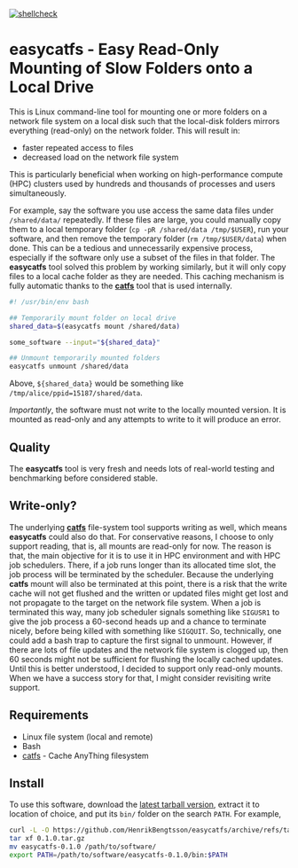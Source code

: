 [![shellcheck](https://github.com/HenrikBengtsson/easycatfs/actions/workflows/shellcheck.yml/badge.svg)](https://github.com/HenrikBengtsson/easycatfs/actions/workflows/shellcheck.yml)

# easycatfs - Easy Read-Only Mounting of Slow Folders onto a Local Drive

This is Linux command-line tool for mounting one or more folders on a
network file system on a local disk such that the local-disk folders
mirrors everything (read-only) on the network folder.  This will
result in:

 * faster repeated access to files
 * decreased load on the network file system

This is particularly beneficial when working on high-performance
compute (HPC) clusters used by hundreds and thousands of processes and
users simultaneously.

For example, say the software you use access the same data files under
`/shared/data/` repeatedly.  If these files are large, you could
manually copy them to a local temporary folder (`cp -pR /shared/data
/tmp/$USER`), run your software, and then remove the temporary folder
(`rm /tmp/$USER/data`) when done.  This can be a tedious and
unnecessarily expensive process, especially if the software only use a
subset of the files in that folder.  The **easycatfs** tool solved this
problem by working similarly, but it will only copy files to a local
cache folder as they are needed. This caching mechanism is fully
automatic thanks to the **[catfs]** tool that is used internally.

```sh
#! /usr/bin/env bash

## Temporarily mount folder on local drive
shared_data=$(easycatfs mount /shared/data)

some_software --input="${shared_data}"

## Unmount temporarily mounted folders
easycatfs unmount /shared/data
```

Above, `${shared_data}` would be something like
`/tmp/alice/ppid=15187/shared/data`.

_Importantly_, the software must not write to the locally mounted
version.  It is mounted as read-only and any attempts to write to it
will produce an error.


## Quality

The **easycatfs** tool is very fresh and needs lots of real-world
testing and benchmarking before considered stable.


## Write-only?

The underlying **[catfs]** file-system tool supports writing as well,
which means **easycatfs** could also do that.  For conservative
reasons, I choose to only support reading, that is, all mounts are
read-only for now.  The reason is that, the main objective for it is
to use it in HPC environment and with HPC job schedulers.  There, if a
job runs longer than its allocated time slot, the job process will be
terminated by the scheduler.  Because the underlying **catfs** mount
will also be terminated at this point, there is a risk that the write
cache will not get flushed and the written or updated files might get
lost and not propagate to the target on the network file system.  When
a job is terminated this way, many job scheduler signals something
like `SIGUSR1` to give the job process a 60-second heads up and a
chance to terminate nicely, before being killed with something like
`SIGQUIT`.  So, technically, one could add a bash trap to capture the
first signal to unmount.  However, if there are lots of file updates
and the network file system is clogged up, then 60 seconds might not
be sufficient for flushing the locally cached updates.  Until this is
better understood, I decided to support only read-only mounts.  When
we have a success story for that, I might consider revisiting write
support.


## Requirements

* Linux file system (local and remote)
* Bash
* [catfs] - Cache AnyThing filesystem


## Install

To use this software, download the [latest tarball
version](https://github.com/HenrikBengtsson/easycatfs/tags), extract
it to location of choice, and put its `bin/` folder on the search
`PATH`.  For example,

```sh
curl -L -O https://github.com/HenrikBengtsson/easycatfs/archive/refs/tags/0.1.0.tar.gz
tar xf 0.1.0.tar.gz
mv easycatfs-0.1.0 /path/to/software/
export PATH=/path/to/software/easycatfs-0.1.0/bin:$PATH
```


[catfs]: https://github.com/kahing/catfs
